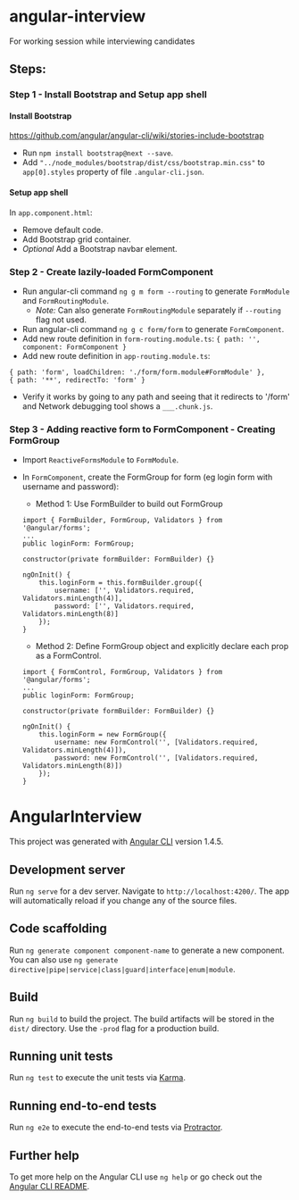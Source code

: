 # angular-interview
For working session while interviewing candidates

## Steps:

### Step 1 - Install Bootstrap and Setup app shell

#### Install Bootstrap
https://github.com/angular/angular-cli/wiki/stories-include-bootstrap
* Run `npm install bootstrap@next --save`.
* Add `"../node_modules/bootstrap/dist/css/bootstrap.min.css"` to `app[0].styles` property of file `.angular-cli.json`.

#### Setup app shell

In `app.component.html`:
* Remove default code.
* Add Bootstrap grid container.
* *Optional* Add a Bootstrap navbar element.

### Step 2 - Create lazily-loaded FormComponent

* Run angular-cli command `ng g m form --routing` to generate `FormModule` and `FormRoutingModule`.
    * *Note:* Can also generate `FormRoutingModule` separately if `--routing` flag not used.
* Run angular-cli command `ng g c form/form` to generate `FormComponent`.
* Add new route definition in `form-routing.module.ts`:
`{ path: '', component: FormComponent }`
* Add new route definition in `app-routing.module.ts`:
```
{ path: 'form', loadChildren: './form/form.module#FormModule' },
{ path: '**', redirectTo: 'form' }
```
* Verify it works by going to any path and seeing that it redirects to '/form' and Network debugging tool shows a `___.chunk.js`.

### Step 3 - Adding reactive form to FormComponent - Creating FormGroup

* Import `ReactiveFormsModule` to `FormModule`.
* In `FormComponent`, create the FormGroup for form (eg login form with username and password):
    * Method 1: Use FormBuilder to build out FormGroup
    ```
    import { FormBuilder, FormGroup, Validators } from '@angular/forms';
    ...
    public loginForm: FormGroup;

    constructor(private formBuilder: FormBuilder) {}
    
    ngOnInit() {
        this.loginForm = this.formBuilder.group({
            username: ['', Validators.required, Validators.minLength(4)],
            password: ['', Validators.required, Validators.minLength(8)]
        });
    }
    ```

    * Method 2: Define FormGroup object and explicitly declare each prop as a FormControl.
    ```
    import { FormControl, FormGroup, Validators } from '@angular/forms';
    ...
    public loginForm: FormGroup;

    constructor(private formBuilder: FormBuilder) {}
    
    ngOnInit() {
        this.loginForm = new FormGroup({
            username: new FormControl('', [Validators.required, Validators.minLength(4)]),
            password: new FormControl('', [Validators.required, Validators.minLength(8)])
        });
    }
    ```

# AngularInterview

This project was generated with [Angular CLI](https://github.com/angular/angular-cli) version 1.4.5.

## Development server

Run `ng serve` for a dev server. Navigate to `http://localhost:4200/`. The app will automatically reload if you change any of the source files.

## Code scaffolding

Run `ng generate component component-name` to generate a new component. You can also use `ng generate directive|pipe|service|class|guard|interface|enum|module`.

## Build

Run `ng build` to build the project. The build artifacts will be stored in the `dist/` directory. Use the `-prod` flag for a production build.

## Running unit tests

Run `ng test` to execute the unit tests via [Karma](https://karma-runner.github.io).

## Running end-to-end tests

Run `ng e2e` to execute the end-to-end tests via [Protractor](http://www.protractortest.org/).

## Further help

To get more help on the Angular CLI use `ng help` or go check out the [Angular CLI README](https://github.com/angular/angular-cli/blob/master/README.md).
